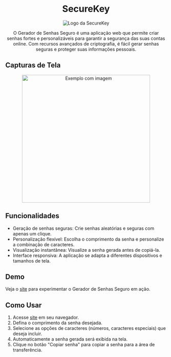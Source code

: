 <h1 align="center">SecureKey</h1>

<p align="center">
  <img src="https://securekey-delta.vercel.app/logoBanner.svg" alt="Logo da SecureKey">
</p>

<p align="center">
  O Gerador de Senhas Seguro é uma aplicação web que permite criar senhas fortes e personalizáveis para garantir a segurança das suas contas online. Com recursos avançados de criptografia, é fácil gerar senhas seguras e proteger suas informações pessoais.
</p>

## Capturas de Tela

<p align="center">
  <img src="blob:https://vercel.com/e48f0625-0f43-45d2-824a-a98d653493fa" alt="Exemplo com imagem" width="400">
</p>

## Funcionalidades

- Geração de senhas seguras: Crie senhas aleatórias e seguras com apenas um clique.
- Personalização flexível: Escolha o comprimento da senha e personalize a combinação de caracteres.
- Visualização instantânea: Visualize a senha gerada antes de copiá-la.
- Interface responsiva: A aplicação se adapta a diferentes dispositivos e tamanhos de tela.

## Demo

Veja o [site](https://securekey-delta.vercel.app/) para experimentar o Gerador de Senhas Seguro em ação.

## Como Usar

1. Acesse [site](https://securekey-delta.vercel.app/) em seu navegador.
2. Defina o comprimento da senha desejada.
3. Selecione as opções de caracteres (números, caracteres especiais) que deseja incluir.
4. Automaticamente a senha gerada será exibida na tela.
5. Clique no botão "Copiar senha" para copiar a senha para a área de transferência.
